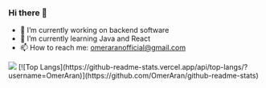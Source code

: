 ### Hi there 👋

- 🔭 I’m currently working on backend software
- 🌱 I’m currently learning Java and React
- 📫 How to reach me: omeraranofficial@gmail.com

<img src="https://github-readme-stats.vercel.app/api?username=OmerAran&&show_icons=true&title_color=ffffff&icon_color=bb2acf&text_color=daf7dc&bg_color=151515">
[![Top Langs](https://github-readme-stats.vercel.app/api/top-langs/?username=OmerAran)](https://github.com/OmerAran/github-readme-stats)

